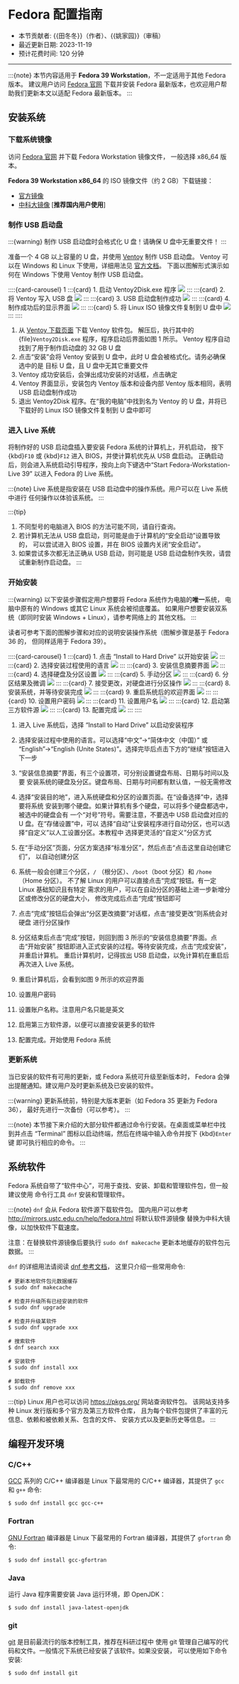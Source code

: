 # Fedora 配置指南

- 本节贡献者: {{田冬冬}}（作者）、{{姚家园}}（审稿）
- 最近更新日期: 2023-11-19
- 预计花费时间: 120 分钟

---

:::{note}
本节内容适用于 **Fedora 39 Workstation**，不一定适用于其他 Fedora 版本。
建议用户访问 [Fedora 官网](https://getfedora.org/) 下载并安装 Fedora
最新版本，也欢迎用户帮助我们更新本文以适配 Fedora 最新版本。
:::

## 安装系统

### 下载系统镜像

访问 [Fedora 官网](https://getfedora.org/) 并下载 Fedora Workstation 镜像文件，
一般选择 x86_64 版本。

**Fedora 39 Workstation x86_64** 的 ISO 镜像文件（约 2 GB）下载链接：

- [官方镜像](https://download.fedoraproject.org/pub/fedora/linux/releases/39/Workstation/x86_64/iso/Fedora-Workstation-Live-x86_64-39-1.5.iso)
- [中科大镜像](https://mirrors.ustc.edu.cn/fedora/releases/39/Workstation/x86_64/iso/Fedora-Workstation-Live-x86_64-39-1.5.iso) [**推荐国内用户使用**]

### 制作 USB 启动盘

:::{warning}
制作 USB 启动盘时会格式化 U 盘！请确保 U 盘中无重要文件！
:::

准备一个 4 GB 以上容量的 U 盘，并使用 [Ventoy](https://ventoy.net/cn/) 制作 USB 启动盘。
Ventoy 可以在 Windows 和 Linux 下使用，详细用法见 [官方文档](https://ventoy.net/cn/doc_start.html)。
下面以图解形式演示如何在 Windows 下使用 Ventoy 制作 USB 启动盘。

::::{card-carousel} 1
:::{card} 1. 启动 Ventoy2Disk.exe 程序
![](ventoy-1.jpg)
:::
:::{card} 2. 将 Ventoy 写入 USB 盘
![](ventoy-2.jpg)
:::
:::{card} 3. USB 启动盘制作成功
![](ventoy-3.jpg)
:::
:::{card} 4. 制作成功后的显示界面
![](ventoy-4.jpg)
:::
:::{card} 5. 将 Linux ISO 镜像文件复制到 U 盘中
![](ventoy-5.jpg)
:::
::::

1. 从 [Ventoy 下载页面](https://ventoy.net/cn/download.html) 下载 Ventoy 软件包。
   解压后，执行其中的 {file}`Ventoy2Disk.exe` 程序，程序启动后界面如图 1 所示。
   Ventoy 程序自动找到了用于制作启动盘的 32 GB U 盘
2. 点击“安装”会将 Ventoy 安装到 U 盘中，此时 U 盘会被格式化。请务必确保选中的是
   目标 U 盘，且 U 盘中无其它重要文件
3. Ventoy 成功安装后，会弹出成功安装的对话框，点击确定
4. Ventoy 界面显示，安装包内 Ventoy 版本和设备内部 Ventoy 版本相同，表明 USB
   启动盘制作成功
5. 退出 Ventoy2Disk 程序。在“我的电脑”中找到名为 Ventoy 的 U 盘，并将已下载好的
   Linux ISO 镜像文件复制到 U 盘中即可

### 进入 Live 系统

将制作好的 USB 启动盘插入要安装 Fedora 系统的计算机上，开机启动，
按下 {kbd}`F10` 或 {kbd}`F12` 进入 BIOS，并使计算机优先从 USB 盘启动。
正确启动后，则会进入系统启动引导程序，按向上向下键选中“Start Fedora-Workstation-Live 39”
以进入 Fedora 的 Live 系统。

:::{note}
Live 系统是指安装在 USB 启动盘中的操作系统。用户可以在 Live 系统中进行
任何操作以体验该系统。
:::

:::{tip}
1. 不同型号的电脑进入 BIOS 的方法可能不同，请自行查询。
2. 若计算机无法从 USB 盘启动，则可能是由于计算机的“安全启动”设置导致的，
   可以尝试进入 BIOS 设置，并在 BIOS 设置内关闭“安全启动”。
3. 如果尝试多次都无法正确从 USB 启动，则可能是 USB 启动盘制作失败，请尝试重新制作启动盘。
:::

### 开始安装

:::{warning}
以下安装步骤假定用户想要将 Fedora 系统作为电脑的**唯一**系统，
电脑中原有的 Windows 或其它 Linux 系统会被彻底覆盖。
如果用户想要安装双系统（即同时安装 Windows + Linux），请参考网络上的
其他文档。
:::

读者可参考下面的图解步骤和对应的说明安装操作系统（图解步骤是基于 Fedora 36 的，
但同样适用于 Fedora 39）。

::::{card-carousel} 1
:::{card} 1. 点击 “Install to Hard Drive” 以开始安装
![](fedora-setup-01.jpg)
:::
:::{card} 2. 选择安装过程使用的语言
![](fedora-setup-02.jpg)
:::
:::{card} 3. 安装信息摘要界面
![](fedora-setup-03.jpg)
:::
:::{card} 4. 选择硬盘及分区设置
![](fedora-setup-04.jpg)
:::
:::{card} 5. 手动分区
![](fedora-setup-05.jpg)
:::
:::{card} 6. 分区结果及微调
![](fedora-setup-06.jpg)
:::
:::{card} 7. 接受更改，对硬盘进行分区操作
![](fedora-setup-07.jpg)
:::
:::{card} 8. 安装系统，并等待安装完成
![](fedora-setup-08.jpg)
:::
:::{card} 9. 重启系统后的欢迎界面
![](fedora-setup-09.jpg)
:::
:::{card} 10. 设置用户密码
![](fedora-setup-10.jpg)
:::
:::{card} 11. 设置用户名
![](fedora-setup-11.jpg)
:::
:::{card} 12. 启动第三方软件源
![](fedora-setup-12.jpg)
:::
:::{card} 13. 配置完成
![](fedora-setup-13.jpg)
:::
::::

1. 进入 Live 系统后，选择 “Install to Hard Drive” 以启动安装程序
2. 选择安装过程中使用的语言。可以选择“中文”→“简体中文（中国）” 或
   “English”→“English (Unite States)”。选择完毕后点击下方的“继续”按钮进入下一步
3. “安装信息摘要”界面，有三个设置项，可分别设置键盘布局、日期与时间以及要
   安装系统的硬盘及分区。键盘布局、日期与时间都有默认值，一般无需修改
4. 选择“安装目的地”，进入系统硬盘和分区的设置页面。在“设备选择”中，选择要将系统
   安装到哪个硬盘。如果计算机有多个硬盘，可以将多个硬盘都选中，被选中的硬盘会有
   一个“对号”符号。需要注意，不要选中 USB 启动盘对应的 U 盘。在“存储设置”中，可以
   选择“自动”让安装程序进行自动分区，也可以选择“自定义”以人工设置分区。本教程中
   选择更灵活的“自定义”分区方式
5. 在“手动分区”页面，分区方案选择“标准分区”，然后点击“点击这里自动创建它们”，
   以自动创建分区
6. 系统一般会创建三个分区，`/` （根分区）、`/boot`（boot 分区）和 `/home`（Home 分区）。
   不了解 Linux 的用户可以直接点击“完成”按钮。有一定 Linux 基础知识且有特定
   需求的用户，可以在自动分区的基础上进一步新增分区或修改分区的硬盘大小，
   修改完成后点击“完成”按钮即可
7. 点击“完成”按钮后会弹出“分区更改摘要”对话框，点击“接受更改”则系统会对硬盘
   进行分区操作
8. 分区结束后点击“完成”按钮，则回到图 3 所示的“安装信息摘要”界面。点击“开始安装”
   按钮即进入正式安装的过程。等待安装完成，点击“完成安装”，并重启计算机。
   重启计算机时，记得拔出 USB 启动盘，以免计算机在重启后再次进入 Live 系统。

9. 重启计算机后，会看到如图 9 所示的欢迎界面
10. 设置用户密码
11. 设置账户名称。注意用户名只能是英文
12. 启用第三方软件源，以便可以直接安装更多的软件
13. 配置完成。开始使用 Fedora 系统

### 更新系统

当已安装的软件有可用的更新，或 Fedora 系统可升级至新版本时，
Fedora 会弹出提醒通知。建议用户及时更新系统及已安装的软件。

:::{warning}
更新系统前，特别是大版本更新（如 Fedora 35 更新为 Fedora 36），
最好先进行一次备份（可以参考[](/best-practices/backup)）。
:::

:::{note}
本节接下来介绍的大部分软件都通过命令行安装。在桌面或菜单栏中找到并点击
“Terminal” 图标以启动终端，然后在终端中输入命令并按下 {kbd}`Enter` 键
即可执行相应的命令。
:::

## 系统软件

Fedora 系统自带了“软件中心”，可用于查找、安装、卸载和管理软件包，但一般建议使用
命令行工具 `dnf` 安装和管理软件。

:::{note}
`dnf` 会从 Fedora 软件源下载软件包。
国内用户可以参考 <http://mirrors.ustc.edu.cn/help/fedora.html> 将默认软件源镜像
替换为中科大镜像，以加快软件下载速度。

注意：在替换软件源镜像后要执行 `sudo dnf makecache` 更新本地缓存的软件包元数据。
:::

`dnf` 的详细用法请阅读 [dnf 参考文档](https://dnf.readthedocs.io/en/latest/index.html)，
这里只介绍一些常用命令:

```
# 更新本地软件包元数据缓存
$ sudo dnf makecache

# 检查并升级所有已经安装的软件
$ sudo dnf upgrade

# 检查并升级某软件
$ sudo dnf upgrade xxx

# 搜索软件
$ dnf search xxx

# 安装软件
$ sudo dnf install xxx

# 卸载软件
$ sudo dnf remove xxx
```

:::{tip}
Linux 用户也可以访问 <https://pkgs.org/> 网站查询软件包。
该网站支持多种 Linux 发行版和多个官方及第三方软件仓库，
且为每个软件包提供了丰富的元信息、依赖和被依赖关系、包含的文件、
安装方式以及更新历史等信息。
:::

## 编程开发环境

### C/C++

[GCC](https://gcc.gnu.org/) 系列的 C/C++ 编译器是 Linux 下最常用的
C/C++ 编译器，其提供了 `gcc` 和 `g++` 命令:

```
$ sudo dnf install gcc gcc-c++
```

### Fortran

[GNU Fortran](https://gcc.gnu.org/fortran/) 编译器是 Linux 下最常用的
Fortran 编译器，其提供了 `gfortran` 命令:

```
$ sudo dnf install gcc-gfortran
```

### Java

运行 Java 程序需要安装 Java 运行环境，即 OpenJDK：

```
$ sudo dnf install java-latest-openjdk
```

### git

[git](https://git-scm.com/) 是目前最流行的版本控制工具，推荐在科研过程中
使用 git 管理自己编写的代码和文件。一般情况下系统已经安装了该软件。如果没安装，
可以使用如下命令安装:

```
$ sudo dnf install git
```
